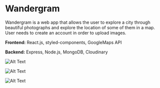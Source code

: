# Wandergram

Wandergram is a web app that allows the user to explore a city through beautiful photographs and explore the location of some of them in a map. User needs to create an account in order to upload images.

**Frontend:** React.js, styled-components, GoogleMaps API 

**Backend:** Express, Node.js, MongoDB, Cloudinary 

![Alt Text](https://media.giphy.com/media/t8WlO3M7OMfCS4wILX/giphy.gif)

![Alt Text](https://media.giphy.com/media/bCKcSmprMdh1uKCmC7/giphy.gif)

![Alt Text](https://media.giphy.com/media/ADZQpwejEUGOrcUjIr/giphy.gif)
